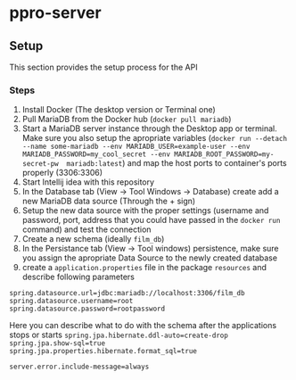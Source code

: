# ppro-server

## Setup

This section provides the setup process for the API

### Steps

1. Install Docker (The desktop version or Terminal one)
2. Pull MariaDB from the Docker hub (`docker pull mariadb`)
3. Start a MariaDB server instance through the Desktop app or terminal. Make sure you also setup the apropriate variables (`docker run --detach --name some-mariadb --env MARIADB_USER=example-user --env MARIADB_PASSWORD=my_cool_secret --env MARIADB_ROOT_PASSWORD=my-secret-pw  mariadb:latest`) and map the host ports to container's ports properly (3306:3306)
4. Start Intellij idea with this repository
5. In the Database tab (View -> Tool Windows -> Database) create add a new MariaDB data source (Through the + sign)
6. Setup the new data source with the proper settings (username and password, port, address that you could have passed in the `docker run` command) and test the connection
7. Create a new schema (ideally `film_db`)
8. In the Persistance tab (View -> Tool windows) persistence, make sure you assign the apropriate Data Source to the newly created database
9. create a `application.properties` file in the package `resources` and describe following parameters

`spring.datasource.url=jdbc:mariadb://localhost:3306/film_db`<br>
`spring.datasource.username=root`<br>
`spring.datasource.password=rootpassword`<br>

Here you can describe what to do with the schema after the applications stops or starts
`spring.jpa.hibernate.ddl-auto=create-drop`<br>
`spring.jpa.show-sql=true`<br>
`spring.jpa.properties.hibernate.format_sql=true`<br>

`server.error.include-message=always`<br>
